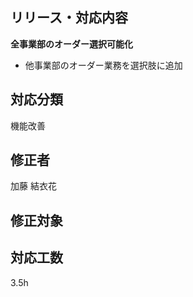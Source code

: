 ## リリース・対応内容
**全事業部のオーダー選択可能化**
- 他事業部のオーダー業務を選択肢に追加

## 対応分類
機能改善

## 修正者
加藤 結衣花

## 修正対象


## 対応工数
3.5h


